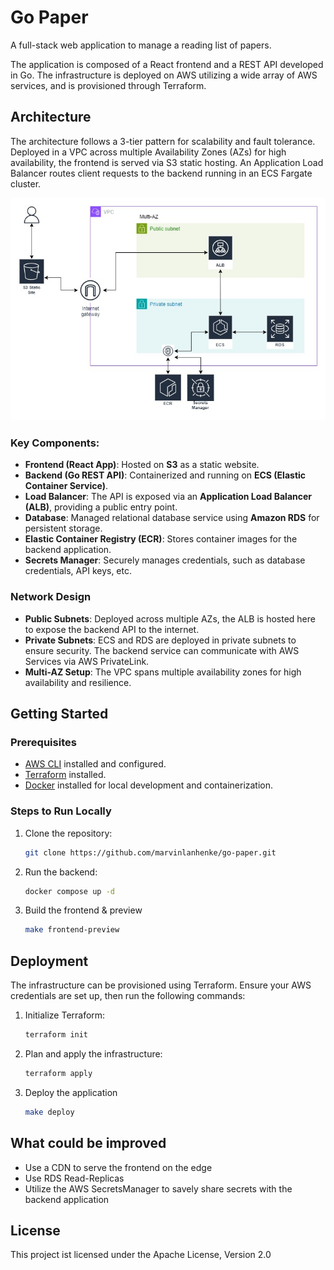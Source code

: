 # Go Paper

A full-stack web application to manage a reading list of papers.

The application is composed of a React frontend and a REST API developed in Go. The infrastructure is deployed on AWS utilizing a wide array of AWS services, and is provisioned through Terraform.

## Architecture

The architecture follows a 3-tier pattern for scalability and fault tolerance. Deployed in a VPC across multiple Availability Zones (AZs) for high availability, the frontend is served via S3 static hosting. An Application Load Balancer routes client requests to the backend running in an ECS Fargate cluster.

![Architecture Diagram](assets/images/aws_solution_diagram.jpg)

### Key Components:

- **Frontend (React App)**: Hosted on **S3** as a static website.
- **Backend (Go REST API)**: Containerized and running on **ECS (Elastic Container Service)**.
- **Load Balancer**: The API is exposed via an **Application Load Balancer (ALB)**, providing a public entry point.
- **Database**: Managed relational database service using **Amazon RDS** for persistent storage.
- **Elastic Container Registry (ECR)**: Stores container images for the backend application.
- **Secrets Manager**: Securely manages credentials, such as database credentials, API keys, etc.

### Network Design

- **Public Subnets**: Deployed across multiple AZs, the ALB is hosted here to expose the backend API to the internet.
- **Private Subnets**: ECS and RDS are deployed in private subnets to ensure security. The backend service can communicate with AWS Services via AWS PrivateLink.
- **Multi-AZ Setup**: The VPC spans multiple availability zones for high availability and resilience.

## Getting Started

### Prerequisites

- [AWS CLI](https://aws.amazon.com/cli/) installed and configured.
- [Terraform](https://www.terraform.io/) installed.
- [Docker](https://www.docker.com/) installed for local development and containerization.

### Steps to Run Locally

1. Clone the repository:
   ```bash
   git clone https://github.com/marvinlanhenke/go-paper.git
   ```
2. Run the backend:
   ```bash
   docker compose up -d
   ```
3. Build the frontend & preview
   ```bash
   make frontend-preview
   ```

## Deployment

The infrastructure can be provisioned using Terraform. Ensure your AWS credentials are set up, then run the following commands:

1. Initialize Terraform:
   ```bash
   terraform init
   ```
2. Plan and apply the infrastructure:
   ```bash
   terraform apply
   ```
3. Deploy the application
   ```bash
   make deploy
   ```

## What could be improved

- Use a CDN to serve the frontend on the edge
- Use RDS Read-Replicas
- Utilize the AWS SecretsManager to savely share secrets with the backend application

## License

This project ist licensed under the Apache License, Version 2.0
